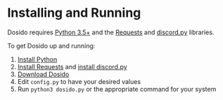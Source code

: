 # Installing and Running

Dosido requires [Python 3.5+](https://www.python.org) and the [Requests](http://docs.python-requests.org/en/master/) and [discord.py](https://github.com/Rapptz/discord.py) libraries.

To get Dosido up and running:
1. [Install Python](https://wiki.python.org/moin/BeginnersGuide/Download)
2. [Install Requests](http://docs.python-requests.org/en/master/user/install/#install) and [install discord.py](https://github.com/Rapptz/discord.py#installing)
3. [Download Dosido](https://github.com/danparson/dosido)
4. Edit `config.py` to have your desired values
5. Run `python3 dosido.py` or the appropriate command for your system